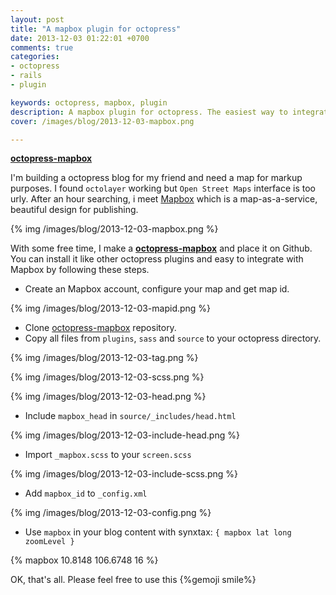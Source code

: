 ```yaml
---
layout: post
title: "A mapbox plugin for octopress"
date: 2013-12-03 01:22:01 +0700
comments: true
categories: 
- octopress
- rails
- plugin

keywords: octopress, mapbox, plugin
description: A mapbox plugin for octopress. The easiest way to integrate Mapbox to your blog.
cover: /images/blog/2013-12-03-mapbox.png

---
```


[**octopress-mapbox**](https://github.com/tieubao/octopress-mapbox)

I'm building a octopress blog for my friend and need a map for markup purposes. I found `octolayer` working but `Open Street Maps` interface is too urly. After an hour searching, i meet [Mapbox](https://www.mapbox.com/) which is a map-as-a-service, beautiful design for publishing. 

{% img /images/blog/2013-12-03-mapbox.png %}

With some free time, I make a [**octopress-mapbox**](https://github.com/tieubao/octopress-mapbox) and place it on Github. You can install it like other octopress plugins and easy to integrate with Mapbox by following these steps.

* Create an Mapbox account, configure your map and get map id.

{% img /images/blog/2013-12-03-mapid.png %}

* Clone [octopress-mapbox](https://github.com/tieubao/octopress-mapbox) repository.
* Copy all files from `plugins`, `sass` and `source` to your octopress directory.

{% img /images/blog/2013-12-03-tag.png %}

{% img /images/blog/2013-12-03-scss.png %}

{% img /images/blog/2013-12-03-head.png %}

* Include `mapbox_head` in `source/_includes/head.html`

{% img /images/blog/2013-12-03-include-head.png %}

* Import `_mapbox.scss` to your `screen.scss`

{% img /images/blog/2013-12-03-include-scss.png %}

* Add `mapbox_id` to `_config.xml`

{% img /images/blog/2013-12-03-config.png %}

* Use `mapbox` in your blog content with synxtax: `{ mapbox lat long zoomLevel }`

{% mapbox 10.8148 106.6748 16 %}

OK, that's all. Please feel free to use this {%gemoji smile%}